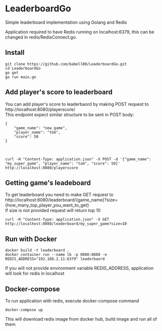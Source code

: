# LeaderboardGo
 Simple leaderboard implementation using Golang and Redis

 Application required to have Redis running on localhost:6379, this can be changed in redis/RedisConnect.go.

## Install

    git clone https://github.com/babell00/LeaderboardGo.git
    cd LeaderboardGo
    go get
    go run main.go

## Add player's score to leaderboard
 You can add player's score to leaderbaord by making POST request to <br />
 http://localhost:8080/playerscore/ <br />
 This endpoint expect similar structure to be sent in POST body:
      
    {
    	"game_name": "new_game",
    	"player_name": "tom",
    	"score": 50
    }
<br />
    
    curl -H "Content-Type: application.json" -X POST -d '{"game_name": "my_super_game", "player_name": "tom", "score": 50}' http://localhost:8080/playerscore

## Getting game's leadeboard
 To get leaderboard you need to make GET request to  <br />
 http://localhost:8080/leaderboard/{game_name}?size={how_many_top_player_you_want_to_get} <br />
 If size is not provided request will return top 10
  
    curl -H "Content-Type: application.json" -X GET http://localhost:8080/leaderboard/my_super_game?size=10

## Run with Docker
    docker build -t leaderboard .
    docker container run --name lb -p 8080:8080 -e REDIS_ADDRESS="192.168.2.11:6379" leaderbaord
 If you will not provide environment variable REDIS_ADDRESS, application will look for redis in localhost
 
## Docker-compose
 To run application with redis, execute docker-compose command
 
    docker-compose up 
    
 This will download redis image from docker hub, build image and run all of them
